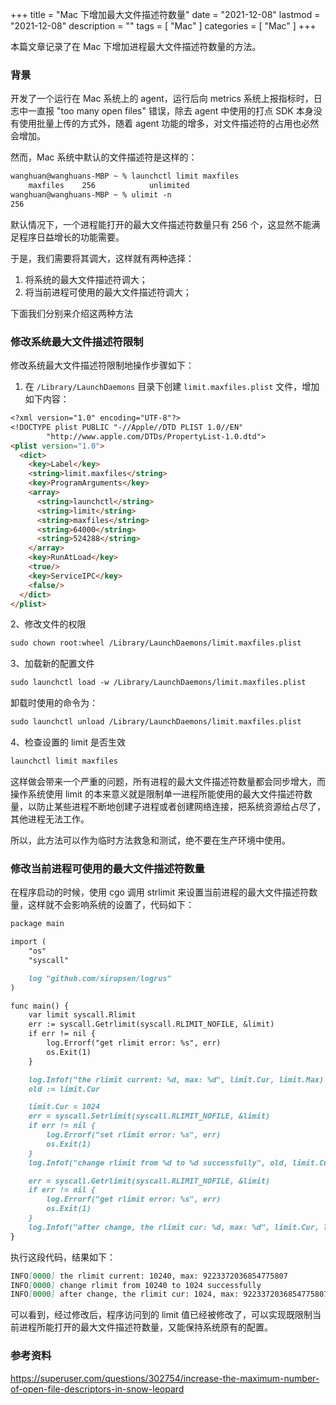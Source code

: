 +++
title = "Mac 下增加最大文件描述符数量"
date = "2021-12-08"
lastmod = "2021-12-08"
description = ""
tags = [
    "Mac"
]
categories = [
    "Mac"
]
+++

本篇文章记录了在 Mac 下增加进程最大文件描述符数量的方法。

<!--more-->

### 背景

开发了一个运行在 Mac 系统上的 agent，运行后向 metrics 系统上报指标时，日志中一直报 "too many open files" 错误，除去 agent 中使用的打点 SDK 本身没有使用批量上传的方式外，随着 agent 功能的增多，对文件描述符的占用也必然会增加。

然而，Mac 系统中默认的文件描述符是这样的：
```markdown
wanghuan@wanghuans-MBP ~ % launchctl limit maxfiles
	maxfiles    256            unlimited
wanghuan@wanghuans-MBP ~ % ulimit -n
256
```
默认情况下，一个进程能打开的最大文件描述符数量只有 256 个，这显然不能满足程序日益增长的功能需要。

于是，我们需要将其调大，这样就有两种选择：
1. 将系统的最大文件描述符调大；
2. 将当前进程可使用的最大文件描述符调大；

下面我们分别来介绍这两种方法


### 修改系统最大文件描述符限制

修改系统最大文件描述符限制地操作步骤如下：
1. 在 `/Library/LaunchDaemons` 目录下创建 `limit.maxfiles.plist` 文件，增加如下内容：
```markdown
<?xml version="1.0" encoding="UTF-8"?>  
<!DOCTYPE plist PUBLIC "-//Apple//DTD PLIST 1.0//EN"  
        "http://www.apple.com/DTDs/PropertyList-1.0.dtd">
<plist version="1.0">  
  <dict>
    <key>Label</key>
    <string>limit.maxfiles</string>
    <key>ProgramArguments</key>
    <array>
      <string>launchctl</string>
      <string>limit</string>
      <string>maxfiles</string>
      <string>64000</string>
      <string>524288</string>
    </array>
    <key>RunAtLoad</key>
    <true/>
    <key>ServiceIPC</key>
    <false/>
  </dict>
</plist>
```
2、修改文件的权限
```markdown
sudo chown root:wheel /Library/LaunchDaemons/limit.maxfiles.plist
```
3、加载新的配置文件
```markdown
sudo launchctl load -w /Library/LaunchDaemons/limit.maxfiles.plist
```
卸载时使用的命令为：
```markdown
sudo launchctl unload /Library/LaunchDaemons/limit.maxfiles.plist
```
4、检查设置的 limit 是否生效
```markdown
launchctl limit maxfiles
```

这样做会带来一个严重的问题，所有进程的最大文件描述符数量都会同步增大，而操作系统使用 limit 的本来意义就是限制单一进程所能使用的最大文件描述符数量，以防止某些进程不断地创建子进程或者创建网络连接，把系统资源给占尽了，其他进程无法工作。

所以，此方法可以作为临时方法救急和测试，绝不要在生产环境中使用。


### 修改当前进程可使用的最大文件描述符数量

在程序启动的时候，使用 cgo 调用 strlimit 来设置当前进程的最大文件描述符数量，这样就不会影响系统的设置了，代码如下：
```markdown
package main

import (
    "os"
    "syscall"

    log "github.com/sirupsen/logrus"
)

func main() {
    var limit syscall.Rlimit
    err := syscall.Getrlimit(syscall.RLIMIT_NOFILE, &limit)
    if err != nil {
        log.Errorf("get rlimit error: %s", err)
        os.Exit(1)
    }

	log.Infof("the rlimit current: %d, max: %d", limit.Cur, limit.Max)
	old := limit.Cur

	limit.Cur = 1024
	err = syscall.Setrlimit(syscall.RLIMIT_NOFILE, &limit)
	if err != nil {
		log.Errorf("set rlimit error: %s", err)
		os.Exit(1)
	}
	log.Infof("change rlimit from %d to %d successfully", old, limit.Cur)

	err = syscall.Getrlimit(syscall.RLIMIT_NOFILE, &limit)
	if err != nil {
		log.Errorf("get rlimit error: %s", err)
		os.Exit(1)
	}
	log.Infof("after change, the rlimit cur: %d, max: %d", limit.Cur, limit.Max)
}
```
执行这段代码，结果如下：
```markdown
INFO[0000] the rlimit current: 10240, max: 9223372036854775807 
INFO[0000] change rlimit from 10240 to 1024 successfully 
INFO[0000] after change, the rlimit cur: 1024, max: 9223372036854775807
```
可以看到，经过修改后，程序访问到的 limit 值已经被修改了，可以实现既限制当前进程所能打开的最大文件描述符数量，又能保持系统原有的配置。

### 参考资料

https://superuser.com/questions/302754/increase-the-maximum-number-of-open-file-descriptors-in-snow-leopard